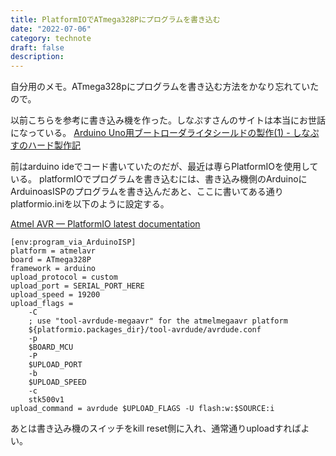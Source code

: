 ```yaml
---
title: PlatformIOでATmega328Pにプログラムを書き込む
date: "2022-07-06"
category: technote
draft: false
description:
---
```


自分用のメモ。ATmega328pにプログラムを書き込む方法をかなり忘れていたので。

以前こちらを参考に書き込み機を作った。しなぷすさんのサイトは本当にお世話になっている。
[Arduino Uno用ブートローダライタシールドの製作\(1\) \- しなぷすのハード製作記](https://synapse.kyoto/hard/bootloader_writer/page001.html)

前はarduino ideでコード書いていたのだが、最近は専らPlatformIOを使用している。
platformIOでプログラムを書き込むには、書き込み機側のArduinoにArduinoasISPのプログラムを書き込んだあと、ここに書いてある通りplatformio.iniを以下のように設定する。

[Atmel AVR — PlatformIO latest documentation](https://docs.platformio.org/en/latest/platforms/atmelavr.html#upload-using-programmer)


```
[env:program_via_ArduinoISP]
platform = atmelavr
board = ATmega328P
framework = arduino
upload_protocol = custom
upload_port = SERIAL_PORT_HERE
upload_speed = 19200
upload_flags =
    -C
    ; use "tool-avrdude-megaavr" for the atmelmegaavr platform
    ${platformio.packages_dir}/tool-avrdude/avrdude.conf
    -p
    $BOARD_MCU
    -P
    $UPLOAD_PORT
    -b
    $UPLOAD_SPEED
    -c
    stk500v1
upload_command = avrdude $UPLOAD_FLAGS -U flash:w:$SOURCE:i
```

あとは書き込み機のスイッチをkill reset側に入れ、通常通りuploadすればよい。